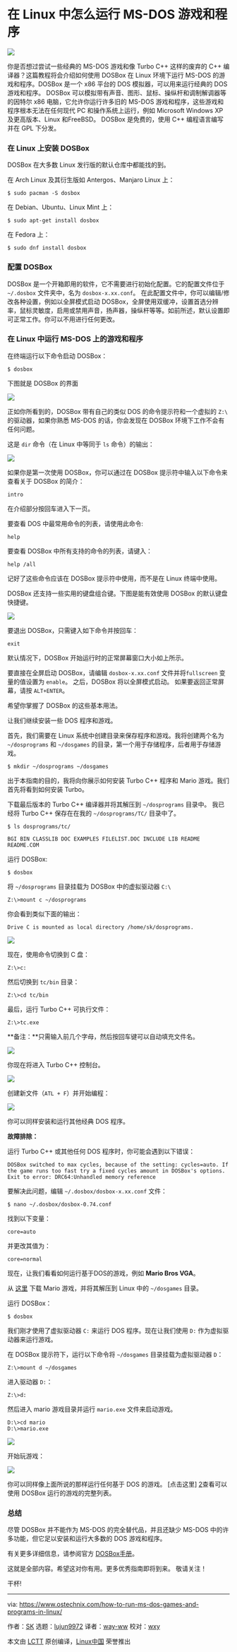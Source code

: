 在 Linux 中怎么运行 MS-DOS 游戏和程序
======

![](https://www.ostechnix.com/wp-content/uploads/2018/09/dosbox-720x340.png)

你是否想过尝试一些经典的 MS-DOS 游戏和像 Turbo C++ 这样的废弃的 C++ 编译器？这篇教程将会介绍如何使用 DOSBox 在 Linux 环境下运行 MS-DOS 的游戏和程序。DOSBox 是一个 x86 平台的 DOS 模拟器，可以用来运行经典的 DOS 游戏和程序。 DOSBox 可以模拟带有声音、图形、鼠标、操纵杆和调制解调器等的因特尔 x86 电脑，它允许你运行许多旧的 MS-DOS 游戏和程序，这些游戏和程序根本无法在任何现代 PC 和操作系统上运行，例如 Microsoft Windows XP 及更高版本、Linux 和FreeBSD。 DOSBox 是免费的，使用 C++ 编程语言编写并在 GPL 下分发。

### 在 Linux 上安装 DOSBox

DOSBox 在大多数 Linux 发行版的默认仓库中都能找的到。

在 Arch Linux 及其衍生版如 Antergos、Manjaro Linux 上：

```
$ sudo pacman -S dosbox
```

在 Debian、Ubuntu、Linux Mint 上：

```
$ sudo apt-get install dosbox
```

在 Fedora 上：

```
$ sudo dnf install dosbox
```

### 配置 DOSBox

DOSBox 是一个开箱即用的软件，它不需要进行初始化配置。它的配置文件位于 `~/.dosbox` 文件夹中，名为 `dosbox-x.xx.conf`。 在此配置文件中，你可以编辑/修改各种设置，例如以全屏模式启动 DOSBox，全屏使用双缓冲，设置首选分辨率，鼠标灵敏度，启用或禁用声音，扬声器，操纵杆等等。如前所述，默认设置即可正常工作。你可以不用进行任何更改。

### 在 Linux 中运行 MS-DOS 上的游戏和程序

在终端运行以下命令启动 DOSBox：

```
$ dosbox
```

下图就是 DOSBox 的界面

![](https://www.ostechnix.com/wp-content/uploads/2018/09/Dosbox-prompt.png)

正如你所看到的，DOSBox 带有自己的类似 DOS 的命令提示符和一个虚拟的 `Z:\` 的驱动器，如果你熟悉 MS-DOS 的话，你会发现在 DOSBox 环境下工作不会有任何问题。

这是 `dir` 命令（在 Linux 中等同于 `ls` 命令）的输出：

![](http://www.ostechnix.com/wp-content/uploads/2018/09/dir-command-output.png)

如果你是第一次使用 DOSBox，你可以通过在 DOSBox 提示符中输入以下命令来查看关于 DOSBox 的简介：

```
intro
```

在介绍部分按回车进入下一页。

要查看 DOS 中最常用命令的列表，请使用此命令:

```
help
```

要查看 DOSBox 中所有支持的命令的列表，请键入：

```
help /all
```

记好了这些命令应该在 DOSBox 提示符中使用，而不是在 Linux 终端中使用。

DOSBox 还支持一些实用的键盘组合键。下图是能有效使用 DOSBox 的默认键盘快捷键。

![](http://www.ostechnix.com/wp-content/uploads/2018/09/Dosbox-keyboard-shortcuts.png)

要退出 DOSBox，只需键入如下命令并按回车：

```
exit
```

默认情况下，DOSBox 开始运行时的正常屏幕窗口大小如上所示。

要直接在全屏启动 DOSBox，请编辑 `dosbox-x.xx.conf` 文件并将`fullscreen` 变量的值设置为 `enable`。 之后，DOSBox 将以全屏模式启动。 如果要返回正常屏幕，请按 `ALT+ENTER`。

希望你掌握了 DOSBox 的这些基本用法。

让我们继续安装一些 DOS 程序和游戏。

首先，我们需要在 Linux 系统中创建目录来保存程序和游戏。我将创建两个名为 `~/dosprograms` 和 `~/dosgames` 的目录，第一个用于存储程序，后者用于存储游戏。

```
$ mkdir ~/dosprograms ~/dosgames
```

出于本指南的目的，我将向你展示如何安装 Turbo C++ 程序和 Mario 游戏。我们首先将看到如何安装 Turbo。

下载最后版本的 Turbo C++ 编译器并将其解压到 `~/dosprograms` 目录中。 我已经将 Turbo C++ 保存在在我的 `~/dosprograms/TC/` 目录中了。

```
$ ls dosprograms/tc/

BGI BIN CLASSLIB DOC EXAMPLES FILELIST.DOC INCLUDE LIB README README.COM
```

运行 DOSBox:

```
$ dosbox
```

将 `~/dosprograms` 目录挂载为 DOSBox 中的虚拟驱动器 `C:\`

```
Z:\>mount c ~/dosprograms
```

你会看到类似下面的输出：

```
Drive C is mounted as local directory /home/sk/dosprograms.
```


![](https://www.ostechnix.com/wp-content/uploads/2018/09/Dosbox-prompt-1.png)

现在，使用命令切换到 C 盘：

```
Z:\>c:
```

然后切换到 `tc/bin` 目录：

```
Z:\>cd tc/bin
```

最后，运行 Turbo C++ 可执行文件：

```
Z:\>tc.exe
```

**备注：**只需输入前几个字母，然后按回车键可以自动填充文件名。

![](https://www.ostechnix.com/wp-content/uploads/2018/09/Dosbox-prompt-4.png)

你现在将进入 Turbo C++ 控制台。

![](https://www.ostechnix.com/wp-content/uploads/2018/09/Dosbox-prompt-5.png)

创建新文件（`ATL + F`）并开始编程：

![](https://www.ostechnix.com/wp-content/uploads/2018/09/Dosbox-prompt-6.png)

你可以同样安装和运行其他经典 DOS 程序。

**故障排除：**

运行 Turbo C++ 或其他任何 DOS 程序时，你可能会遇到以下错误：

```
DOSBox switched to max cycles, because of the setting: cycles=auto. If the game runs too fast try a fixed cycles amount in DOSBox's options. Exit to error: DRC64:Unhandled memory reference
```

要解决此问题，编辑 `~/.dosbox/dosbox-x.xx.conf` 文件：

```
$ nano ~/.dosbox/dosbox-0.74.conf
```

找到以下变量：

```
core=auto
```

并更改其值为：

```
core=normal
```

现在，让我们看看如何运行基于DOS的游戏，例如 **Mario Bros VGA**。

从 [这里][1] 下载 Mario 游戏，并将其解压到 Linux 中的 `~/dosgames` 目录。

运行 DOSBox：

```
$ dosbox
```

我们刚才使用了虚拟驱动器 `C:` 来运行 DOS 程序。现在让我们使用  `D:` 作为虚拟驱动器来运行游戏。

在 DOSBox 提示符下，运行以下命令将 `~/dosgames` 目录挂载为虚拟驱动器 `D`：

```
Z:\>mount d ~/dosgames
```

进入驱动器 `D:`：

```
Z:\>d:
```

然后进入 mario 游戏目录并运行 `mario.exe` 文件来启动游戏。

```
D:\>cd mario
D:\>mario.exe
```

![](https://www.ostechnix.com/wp-content/uploads/2018/09/Dosbox-prompt-7.png)

开始玩游戏：

![](https://www.ostechnix.com/wp-content/uploads/2018/09/Mario-game-in-dosbox.png)

你可以同样像上面所说的那样运行任何基于 DOS 的游戏。 [点击这里] [2]查看可以使用 DOSBox 运行的游戏的完整列表。

### 总结

尽管 DOSBox 并不能作为 MS-DOS 的完全替代品，并且还缺少 MS-DOS 中的许多功能，但它足以安装和运行大多数的 DOS 游戏和程序。

有关更多详细信息，请参阅官方 [DOSBox手册][3]。

这就是全部内容。希望这对你有用。更多优秀指南即将到来。 敬请关注！

干杯!


--------------------------------------------------------------------------------

via: https://www.ostechnix.com/how-to-run-ms-dos-games-and-programs-in-linux/

作者：[SK][a]
选题：[lujun9972](https://github.com/lujun9972)
译者：[way-ww](https://github.com/way-ww)
校对：[wxy](https://github.com/wxy)

本文由 [LCTT](https://github.com/LCTT/TranslateProject) 原创编译，[Linux中国](https://linux.cn/) 荣誉推出

[a]: https://www.ostechnix.com/author/sk/
[1]: https://www.dosgames.com/game/mario-bros-vga
[2]: https://www.dosbox.com/comp_list.php
[3]: https://www.dosbox.com/DOSBoxManual.html
